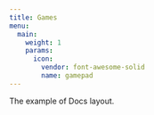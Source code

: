 ```yaml
---
title: Games
menu:
  main:
    weight: 1
    params:
      icon:
        vendor: font-awesome-solid
        name: gamepad
---
```


The example of Docs layout.
